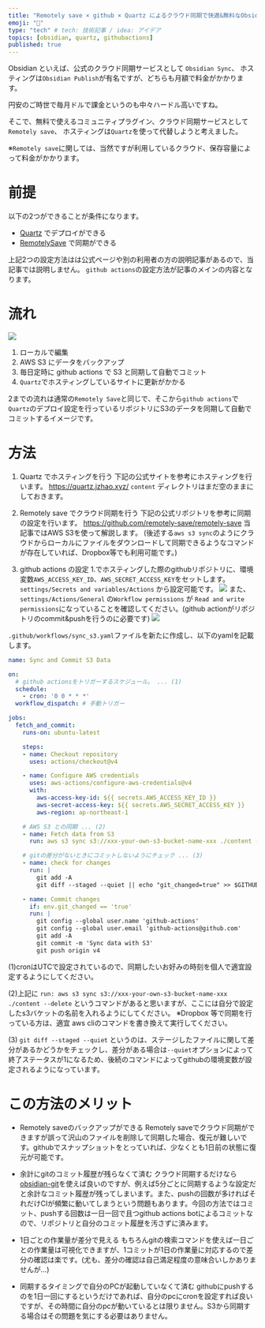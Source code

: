 ```yaml
---
title: "Remotely save × github × Quartz によるクラウド同期で快適&無料なObsidianホスティング"
emoji: "🤖"
type: "tech" # tech: 技術記事 / idea: アイデア
topics: [obsidian, quartz, githubactions]
published: true
---
```


Obsidian といえば、公式のクラウド同期サービスとして `Obsidian Sync`、
ホスティングは`Obsidian Publish`が有名ですが、どちらも月額で料金がかかります。

円安のご時世で毎月ドルで課金というのも中々ハードル高いですね。

そこで、無料で使えるコミュニティプラグイン、クラウド同期サービスとして `Remotely save`、
ホスティングは`Quartz`を使って代替しようと考えました。

※`Remotely save`に関しては、当然ですが利用しているクラウド、保存容量によって料金がかかります。

# 前提

以下の2つができることが条件になります。
- [Quartz](https://quartz.jzhao.xyz/) でデプロイができる
- [RemotelySave](https://github.com/remotely-save/remotely-save) で同期ができる

上記2つの設定方法はは公式ページや別の利用者の方の説明記事があるので、当記事では説明しません。
`github actions`の設定方法が記事のメインの内容となります。

# 流れ

![](https://storage.googleapis.com/zenn-user-upload/be0b1896957d-20240802.png)

1. ローカルで編集
2. AWS S3 にデータをバックアップ
3. 毎日定時に github actions で S3 と同期して自動でコミット
4. `Quartz`でホスティングしているサイトに更新がかかる

2までの流れは通常の`Remotely Save`と同じで、そこから`github actions`で`Quartz`のデプロイ設定を行っているリポジトリにS3のデータを同期して自動でコミットするイメージです。

# 方法

1. Quartz でホスティングを行う
下記の公式サイトを参考にホスティングを行います。
https://quartz.jzhao.xyz/
`content` ディレクトリはまだ空のままにしておきます。

2. Remotely save でクラウド同期を行う
下記の公式リポジトリを参考に同期の設定を行います。
https://github.com/remotely-save/remotely-save
当記事ではAWS S3を使って解説します。
(後述する`aws s3 sync`のようにクラウドからローカルにファイルをダウンロードして同期できるようなコマンドが存在していれば、Dropbox等でも利用可能です。)

3. github actions の設定
1.でホスティングした際のgithubリポジトリに、環境変数`AWS_ACCESS_KEY_ID`、`AWS_SECRET_ACCESS_KEY`をセットします。
`settings/Secrets and variables/Actions` から設定可能です。
![](https://storage.googleapis.com/zenn-user-upload/c7a7b0424a28-20240730.png)
また、`settings/Actions/General` の`Workflow permissions` が `Read and write permissions`になっていることを確認してください。(github actionがリポジトリのcommit&pushを行うのに必要です)
![](https://storage.googleapis.com/zenn-user-upload/f0220636f5bd-20240730.png)

 `.github/workflows/sync_s3.yaml`ファイルを新たに作成し、以下のyamlを記載します。
```yml
name: Sync and Commit S3 Data

on:
  # github actionsをトリガーするスケジュール。 ... (1)
  schedule:
    - cron: '0 0 * * *'
  workflow_dispatch: # 手動トリガー

jobs:
  fetch_and_commit:
    runs-on: ubuntu-latest

    steps:
    - name: Checkout repository
      uses: actions/checkout@v4

    - name: Configure AWS credentials
      uses: aws-actions/configure-aws-credentials@v4
      with:
        aws-access-key-id: ${{ secrets.AWS_ACCESS_KEY_ID }}
        aws-secret-access-key: ${{ secrets.AWS_SECRET_ACCESS_KEY }}
        aws-region: ap-northeast-1

    # AWS S3 との同期 ... (2)
    - name: Fetch data from S3
      run: aws s3 sync s3://xxx-your-own-s3-bucket-name-xxx ./content --delete

    # gitの差分がないときにコミットしないようにチェック ... (3)
    - name: check for changes
      run: |
        git add -A
        git diff --staged --quiet || echo "git_changed=true" >> $GITHUB_ENV

    - name: Commit changes
      if: env.git_changed == 'true'
      run: |
        git config --global user.name 'github-actions'
        git config --global user.email 'github-actions@github.com'
        git add -A
        git commit -m 'Sync data with S3'
        git push origin v4

```
(1)cronはUTCで設定されているので、同期したいお好みの時刻を個人で適宜設定するようにしてください。

(2)上記に `run: aws s3 sync s3://xxx-your-own-s3-bucket-name-xxx ./content --delete`
というコマンドがあると思いますが、ここには自分で設定したs3バケットの名前を入れるようにしてください。
※Dropbox 等で同期を行っている方は、適宜 aws cliのコマンドを書き換えて実行してください。

(3) `git diff --staged --quiet` というのは、ステージしたファイルに関して差分があるかどうかをチェックし、差分がある場合は`--quiet`オプションによって終了ステータスが1になるため、後続のコマンドによってgithubの環境変数が設定されるようになっています。

# この方法のメリット
- Remotely saveのバックアップができる
Remotely saveでクラウド同期ができますが誤って沢山のファイルを削除して同期した場合、復元が難しいです。githubでスナップショットをとっていれば、少なくとも1日前の状態に復元が可能です。

- 余計にgitのコミット履歴が残らなくて済む
クラウド同期するだけなら[obsidian-git](https://github.com/Vinzent03/obsidian-git)を使えば良いのですが、例えば5分ごとに同期するような設定だと余計なコミット履歴が残ってしまいます。また、pushの回数が多ければそれだけCIが頻繁に動いてしまうという問題もあります。今回の方法ではコミット、pushする回数は一日一回で且つgithub actions botによるコミットなので、リポジトリと自分のコミット履歴を汚さずに済みます。

- 1日ごとの作業量が差分で見える
もちろんgitの検索コマンドを使えば一日ごとの作業量は可視化できますが、1コミットが1日の作業量に対応するので差分の確認は楽です。(尤も、差分の確認は自己満足程度の意味合いしかありませんが...)

- 同期するタイミングで自分のPCが起動していなくて済む
githubにpushするのを1日一回にするというだけであれば、自分のpcにcronを設定すれば良いですが、その時間に自分のpcが動いているとは限りません。S3から同期する場合はその問題を気にする必要はありません。
